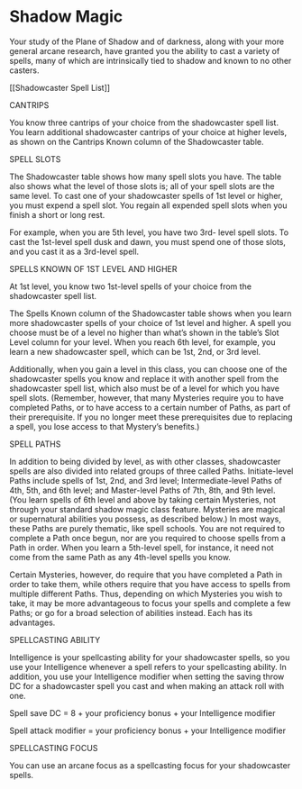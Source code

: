 # Shadow Magic

Your study of the Plane of Shadow and of darkness, along with your more general arcane research, have granted you the ability to cast a variety of spells, many of which are intrinsically tied to shadow and known to no other casters.

[[Shadowcaster Spell List]]

CANTRIPS

You know three cantrips of your choice from the shadowcaster spell list. You learn additional shadowcaster cantrips of your choice at higher levels, as shown on the Cantrips Known column of the Shadowcaster table.

SPELL SLOTS

The Shadowcaster table shows how many spell slots you have. The table also shows what the level of those slots is; all of your spell slots are the same level. To cast one of your shadowcaster spells of 1st level or higher, you must expend a spell slot. You regain all expended spell slots when you finish a short or long rest.

For example, when you are 5th level, you have two 3rd- level spell slots. To cast the 1st-level spell dusk and dawn, you must spend one of those slots, and you cast it as a 3rd-level spell.

SPELLS KNOWN OF 1ST LEVEL AND HIGHER

At 1st level, you know two 1st-level spells of your choice from the shadowcaster spell list.

The Spells Known column of the Shadowcaster table shows when you learn more shadowcaster spells of your choice of 1st level and higher. A spell you choose must be of a level no higher than what’s shown in the table’s Slot Level column for your level. When you reach 6th level, for example, you learn a new shadowcaster spell, which can be 1st, 2nd, or 3rd level.

Additionally, when you gain a level in this class, you can choose one of the shadowcaster spells you know and replace it with another spell from the shadowcaster spell list, which also must be of a level for which you have spell slots. (Remember, however, that many Mysteries require you to have completed Paths, or to have access to a certain number of Paths, as part of their prerequisite. If you no longer meet these prerequisites due to replacing a spell, you lose access to that Mystery’s benefits.)

SPELL PATHS

In addition to being divided by level, as with other classes, shadowcaster spells are also divided into related groups of three called Paths. Initiate-level Paths include spells of 1st, 2nd, and 3rd level; Intermediate-level Paths of 4th, 5th, and 6th level; and Master-level Paths of 7th, 8th, and 9th level. (You learn spells of 6th level and above by taking certain Mysteries, not through your standard shadow magic class feature. Mysteries are magical or supernatural abilities you possess, as described below.) In most ways, these Paths are purely thematic, like spell schools. You are not required to complete a Path once begun, nor are you required to choose spells from a Path in order. When you learn a 5th-level spell, for instance, it need not come from the same Path as any 4th-level spells you know.

Certain Mysteries, however, do require that you have completed a Path in order to take them, while others require that you have access to spells from multiple different Paths. Thus, depending on which Mysteries you wish to take, it may be more advantageous to focus your spells and complete a few Paths; or go for a broad selection of abilities instead. Each has its advantages.

SPELLCASTING ABILITY

Intelligence is your spellcasting ability for your shadowcaster spells, so you use your Intelligence whenever a spell refers to your spellcasting ability. In addition, you use your Intelligence modifier when setting the saving throw DC for a shadowcaster spell you cast and when making an attack roll with one.

Spell save DC = 8 + your proficiency bonus + your Intelligence modifier

Spell attack modifier = your proficiency bonus + your Intelligence modifier

SPELLCASTING FOCUS

You can use an arcane focus as a spellcasting focus for your shadowcaster spells.
